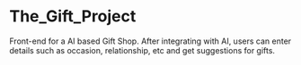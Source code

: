 # The_Gift_Project

Front-end for a AI based Gift Shop. After integrating with AI, users can enter details such as occasion, relationship, etc and get suggestions for gifts.
